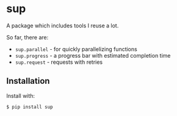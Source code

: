 # sup

A package which includes tools I reuse a lot.

So far, there are:

- `sup.parallel` - for quickly parallelizing functions
- `sup.progress` - a progress bar with estimated completion time
- `sup.request`  - requests with retries

## Installation

Install with:

    $ pip install sup